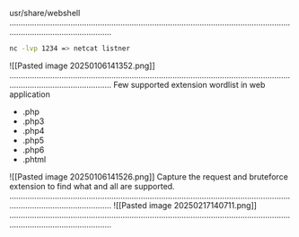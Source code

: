 usr/share/webshell
.........................................................................................................................................................................

```bash
nc -lvp 1234 => netcat listner
```
![[Pasted image 20250106141352.png]]
.........................................................................................................................................................................
Few supported extension wordlist in web application
- .php
- .php3
- .php4
- .php5
- .php6
- .phtml

![[Pasted image 20250106141526.png]]
Capture the request and bruteforce extension to find what and all are supported.
.........................................................................................................................................................................
![[Pasted image 20250217140711.png]]
.........................................................................................................................................................................
